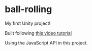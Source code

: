 # ball-rolling

My first Unity project!

Built following [this video tutorial](https://unity3d.com/learn/tutorials/projects/roll-ball-tutorial)

Using the JavaScript API in this project.
